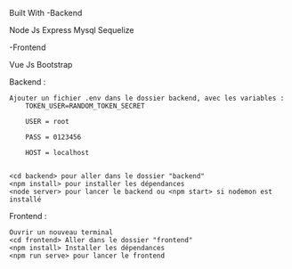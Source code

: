Built With
-Backend

Node Js
Express
Mysql
Sequelize

-Frontend

Vue Js
Bootstrap



Backend :

	Ajouter un fichier .env dans le dossier backend, avec les variables :
		TOKEN_USER=RANDOM_TOKEN_SECRET

		USER = root

		PASS = 0123456

		HOST = localhost


	<cd backend> pour aller dans le dossier "backend"
	<npm install> pour installer les dépendances
	<node server> pour lancer le backend ou <npm start> si nodemon est installé 

Frontend :

	Ouvrir un nouveau terminal
	<cd frontend> Aller dans le dossier "frontend"
	<npm install> Installer les dépendances
	<npm run serve> pour lancer le frontend